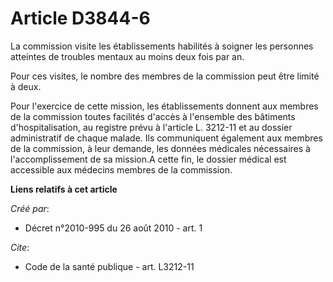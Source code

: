 # Article D3844-6

La commission visite les établissements habilités à soigner les personnes atteintes de troubles mentaux au moins deux fois
par an. 

Pour ces visites, le nombre des membres de la commission peut être limité à deux. 

Pour l'exercice de cette mission, les établissements donnent aux membres de la commission toutes facilités d'accès à
l'ensemble des bâtiments d'hospitalisation, au registre prévu à l'article L. 3212-11 et au dossier administratif de chaque
malade. Ils communiquent également aux membres de la commission, à leur demande, les données médicales nécessaires à
l'accomplissement de sa mission.A cette fin, le dossier médical est accessible aux médecins membres de la commission.

**Liens relatifs à cet article**

_Créé par_:

  - Décret n°2010-995 du 26 août 2010 - art. 1

_Cite_:

  - Code de la santé publique - art. L3212-11
